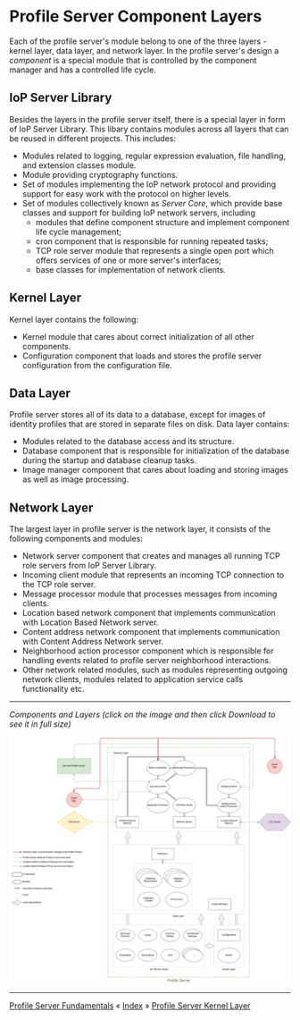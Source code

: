 # Profile Server Component Layers

Each of the profile server's module belong to one of the three layers - kernel layer, data layer, and network layer.
In the profile server's design a *component* is a special module that is controlled by the component manager and has a controlled life cycle. 

## IoP Server Library

Besides the layers in the profile server itself, there is a special layer in form of IoP Server Library.
This libary contains modules across all layers that can be reused in different projects. This includes:

 * Modules related to logging, regular expression evaluation, file handling, and extension classes module.
 * Module providing cryptography functions.
 * Set of modules implementing the IoP network protocol and providing support for easy work with the protocol on higher levels.
 * Set of modules collectively known as *Server Core*, which provide base classes and support for building IoP network servers, including 
   * modules that define component structure and implement component life cycle management;
   * cron component that is responsible for running repeated tasks;
   * TCP role server module that represents a single open port which offers services of one or more server's interfaces;
   * base classes for implementation of network clients.


## Kernel Layer

Kernel layer contains the following:

 * Kernel module that cares about correct initialization of all other components.
 * Configuration component that loads and stores the profile server configuration from the configuration file.


## Data Layer

Profile server stores all of its data to a database, except for images of identity profiles that are stored in separate files on disk. 
Data layer contains:

 * Modules related to the database access and its structure.
 * Database component that is responsible for initialization of the database during the startup and database cleanup tasks.
 * Image manager component that cares about loading and storing images as well as image processing.


## Network Layer

The largest layer in profile server is the network layer, it consists of the following components and modules:

 * Network server component that creates and manages all running TCP role servers from IoP Server Library.
 * Incoming client module that represents an incoming TCP connection to the TCP role server.
 * Message processor module that processes messages from incoming clients.
 * Location based network component that implements communication with Location Based Network server.
 * Content address network component that implements communication with Content Address Network server.
 * Neighborhood action processor component which is responsible for handling events related to profile server neighborhood interactions.
 * Other network related modules, such as modules representing outgoing network clients, modules related to application service calls functionality etc.


---
*Components and Layers (click on the image and then click Download to see it in full size)*

![Profile Servers components and layers](images/ps-component-layers.png "Profile Servers components and layers")

---
[Profile Server Fundamentals](ARCH-PS-Fundamentals.md) « [Index](ARCHITECTURE.md) » [Profile Server Kernel Layer](ARCH-PS-Kernel-Layer.md)
